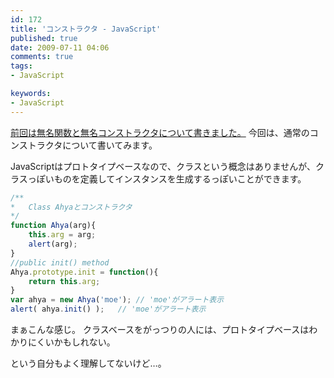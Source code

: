 ```yaml
---
id: 172
title: 'コンストラクタ - JavaScript'
published: true
date: 2009-07-11 04:06
comments: true
tags:
- JavaScript

keywords:
- JavaScript
---
```

[前回は無名関数と無名コンストラクタについて書きました。](http://hiropo.co.uk/archives/168 "前回は無名関数と無名コンストラクタについて書きました。")
今回は、通常のコンストラクタについて書いてみます。

JavaScriptはプロトタイプベースなので、クラスという概念はありませんが、クラスっぽいものを定義してインスタンスを生成するっぽいことができます。


```JavaScript
/**
*	Class Ahyaとコンストラクタ
*/
function Ahya(arg){
	this.arg = arg;
	alert(arg);
}
//public init() method
Ahya.prototype.init = function(){
	return this.arg;
}
var ahya = new Ahya('moe');	// 'moe'がアラート表示
alert( ahya.init() );	// 'moe'がアラート表示
```


まぁこんな感じ。
クラスベースをがっつりの人には、プロトタイプベースはわかりにくいかもしれない。

という自分もよく理解してないけど…。
